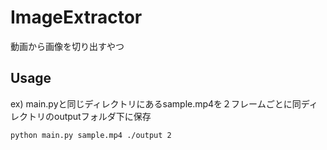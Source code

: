 # ImageExtractor
動画から画像を切り出すやつ

## Usage
ex) main.pyと同じディレクトリにあるsample.mp4を２フレームごとに同ディレクトリのoutputフォルダ下に保存
```
python main.py sample.mp4 ./output 2
```

